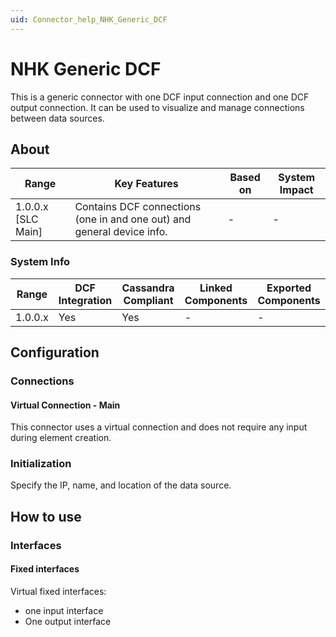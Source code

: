 ```yaml
---
uid: Connector_help_NHK_Generic_DCF
---
```


# NHK Generic DCF

This is a generic connector with one DCF input connection and one DCF output connection. It can be used to visualize and manage connections between data sources.

## About

| **Range**            | **Key Features**                                                       | **Based on** | **System Impact** |
|----------------------|------------------------------------------------------------------------|--------------|-------------------|
| 1.0.0.x [SLC Main]   | Contains DCF connections (one in and one out) and general device info. | -            | -                 |

### System Info

| Range     | DCF Integration     | Cassandra Compliant     | Linked Components     | Exported Components     |
|-----------|---------------------|-------------------------|-----------------------|-------------------------|
| 1.0.0.x   | Yes                 | Yes                     | -                     | -                       |

## Configuration

### Connections

#### Virtual Connection - Main

This connector uses a virtual connection and does not require any input during element creation.

### Initialization

Specify the IP, name, and location of the data source.

## How to use

### Interfaces

#### Fixed interfaces

Virtual fixed interfaces:

- one input interface
- One output interface
